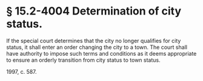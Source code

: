 # § 15.2-4004 Determination of city status.

<p>If the special court determines that the city no longer qualifies for city status, it shall enter an order changing the city to a town. The court shall have authority to impose such terms and conditions as it deems appropriate to ensure an orderly transition from city status to town status.</p><p>1997, c. 587.</p>